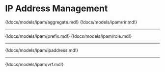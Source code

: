 # IP Address Management

{!docs/models/ipam/aggregate.md!}
{!docs/models/ipam/rir.md!}

---

{!docs/models/ipam/prefix.md!}
{!docs/models/ipam/role.md!}

---

{!docs/models/ipam/ipaddress.md!}

---

{!docs/models/ipam/vrf.md!}
